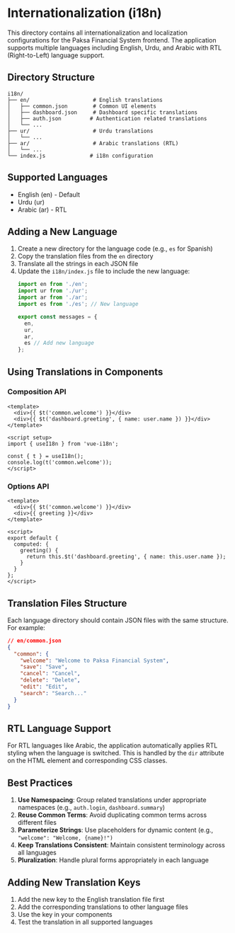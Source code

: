 # Internationalization (i18n)

This directory contains all internationalization and localization configurations for the Paksa Financial System frontend. The application supports multiple languages including English, Urdu, and Arabic with RTL (Right-to-Left) language support.

## Directory Structure

```
i18n/
├── en/                    # English translations
│   ├── common.json        # Common UI elements
│   ├── dashboard.json     # Dashboard specific translations
│   ├── auth.json         # Authentication related translations
│   └── ...
├── ur/                    # Urdu translations
│   └── ...
├── ar/                    # Arabic translations (RTL)
│   └── ...
└── index.js              # i18n configuration
```

## Supported Languages

- English (en) - Default
- Urdu (ur)
- Arabic (ar) - RTL

## Adding a New Language

1. Create a new directory for the language code (e.g., `es` for Spanish)
2. Copy the translation files from the `en` directory
3. Translate all the strings in each JSON file
4. Update the `i18n/index.js` file to include the new language:
   ```javascript
   import en from './en';
   import ur from './ur';
   import ar from './ar';
   import es from './es'; // New language
   
   export const messages = {
     en,
     ur,
     ar,
     es // Add new language
   };
   ```

## Using Translations in Components

### Composition API
```vue
<template>
  <div>{{ $t('common.welcome') }}</div>
  <div>{{ $t('dashboard.greeting', { name: user.name }) }}</div>
</template>

<script setup>
import { useI18n } from 'vue-i18n';

const { t } = useI18n();
console.log(t('common.welcome'));
</script>
```

### Options API
```vue
<template>
  <div>{{ $t('common.welcome') }}</div>
  <div>{{ greeting }}</div>
</template>

<script>
export default {
  computed: {
    greeting() {
      return this.$t('dashboard.greeting', { name: this.user.name });
    }
  }
};
</script>
```

## Translation Files Structure

Each language directory should contain JSON files with the same structure. For example:

```json
// en/common.json
{
  "common": {
    "welcome": "Welcome to Paksa Financial System",
    "save": "Save",
    "cancel": "Cancel",
    "delete": "Delete",
    "edit": "Edit",
    "search": "Search..."
  }
}
```

## RTL Language Support

For RTL languages like Arabic, the application automatically applies RTL styling when the language is switched. This is handled by the `dir` attribute on the HTML element and corresponding CSS classes.

## Best Practices

1. **Use Namespacing**: Group related translations under appropriate namespaces (e.g., `auth.login`, `dashboard.summary`)
2. **Reuse Common Terms**: Avoid duplicating common terms across different files
3. **Parameterize Strings**: Use placeholders for dynamic content (e.g., `"welcome": "Welcome, {name}!")`
4. **Keep Translations Consistent**: Maintain consistent terminology across all languages
5. **Pluralization**: Handle plural forms appropriately in each language

## Adding New Translation Keys

1. Add the new key to the English translation file first
2. Add the corresponding translations to other language files
3. Use the key in your components
4. Test the translation in all supported languages
